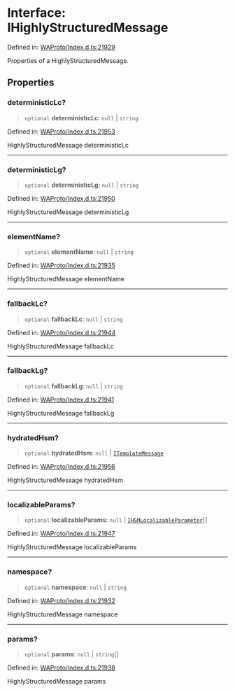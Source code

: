 # Interface: IHighlyStructuredMessage

Defined in: [WAProto/index.d.ts:21929](https://github.com/Fokusdotid/Baileys/blob/e5a24e138f3b69cf124e0406999e537d5c9a6c18/WAProto/index.d.ts#L21929)

Properties of a HighlyStructuredMessage.

## Properties

### deterministicLc?

> `optional` **deterministicLc**: `null` \| `string`

Defined in: [WAProto/index.d.ts:21953](https://github.com/Fokusdotid/Baileys/blob/e5a24e138f3b69cf124e0406999e537d5c9a6c18/WAProto/index.d.ts#L21953)

HighlyStructuredMessage deterministicLc

***

### deterministicLg?

> `optional` **deterministicLg**: `null` \| `string`

Defined in: [WAProto/index.d.ts:21950](https://github.com/Fokusdotid/Baileys/blob/e5a24e138f3b69cf124e0406999e537d5c9a6c18/WAProto/index.d.ts#L21950)

HighlyStructuredMessage deterministicLg

***

### elementName?

> `optional` **elementName**: `null` \| `string`

Defined in: [WAProto/index.d.ts:21935](https://github.com/Fokusdotid/Baileys/blob/e5a24e138f3b69cf124e0406999e537d5c9a6c18/WAProto/index.d.ts#L21935)

HighlyStructuredMessage elementName

***

### fallbackLc?

> `optional` **fallbackLc**: `null` \| `string`

Defined in: [WAProto/index.d.ts:21944](https://github.com/Fokusdotid/Baileys/blob/e5a24e138f3b69cf124e0406999e537d5c9a6c18/WAProto/index.d.ts#L21944)

HighlyStructuredMessage fallbackLc

***

### fallbackLg?

> `optional` **fallbackLg**: `null` \| `string`

Defined in: [WAProto/index.d.ts:21941](https://github.com/Fokusdotid/Baileys/blob/e5a24e138f3b69cf124e0406999e537d5c9a6c18/WAProto/index.d.ts#L21941)

HighlyStructuredMessage fallbackLg

***

### hydratedHsm?

> `optional` **hydratedHsm**: `null` \| [`ITemplateMessage`](ITemplateMessage.md)

Defined in: [WAProto/index.d.ts:21956](https://github.com/Fokusdotid/Baileys/blob/e5a24e138f3b69cf124e0406999e537d5c9a6c18/WAProto/index.d.ts#L21956)

HighlyStructuredMessage hydratedHsm

***

### localizableParams?

> `optional` **localizableParams**: `null` \| [`IHSMLocalizableParameter`](../namespaces/HighlyStructuredMessage/interfaces/IHSMLocalizableParameter.md)[]

Defined in: [WAProto/index.d.ts:21947](https://github.com/Fokusdotid/Baileys/blob/e5a24e138f3b69cf124e0406999e537d5c9a6c18/WAProto/index.d.ts#L21947)

HighlyStructuredMessage localizableParams

***

### namespace?

> `optional` **namespace**: `null` \| `string`

Defined in: [WAProto/index.d.ts:21932](https://github.com/Fokusdotid/Baileys/blob/e5a24e138f3b69cf124e0406999e537d5c9a6c18/WAProto/index.d.ts#L21932)

HighlyStructuredMessage namespace

***

### params?

> `optional` **params**: `null` \| `string`[]

Defined in: [WAProto/index.d.ts:21938](https://github.com/Fokusdotid/Baileys/blob/e5a24e138f3b69cf124e0406999e537d5c9a6c18/WAProto/index.d.ts#L21938)

HighlyStructuredMessage params
